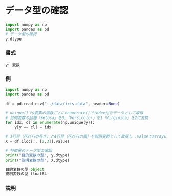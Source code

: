 # データ型の確認

```python
import numpy as np
import pandas as pd
# データ型の確認
y.dtype
```

### 書式

	y: 変数

### 例

```python
import numpy as np
import pandas as pd

df = pd.read_csv("../data/iris.data", header=None)

# unique()でy要素の個数ごとにenumerate()でindex付きデータとして取得
# 目的変数の品種「Setosa」を0、「Versicolor」を1「Virginica」を2に変換
for idx, cl in enumerate(np.unique(y)):
    y[y == cl] = idx

# 3行目（花びらの長さ）と4行目（花びらの幅）を説明変数として取得し .valueでarrayに変換
X = df.iloc[:, [2,3]].values

# 特徴量のデータ型の確認
print("目的変数の型", y.dtype)
print("説明変数の型", X.dtype)
```

```python
目的変数の型 object
説明変数の型 float64
```

### 説明


